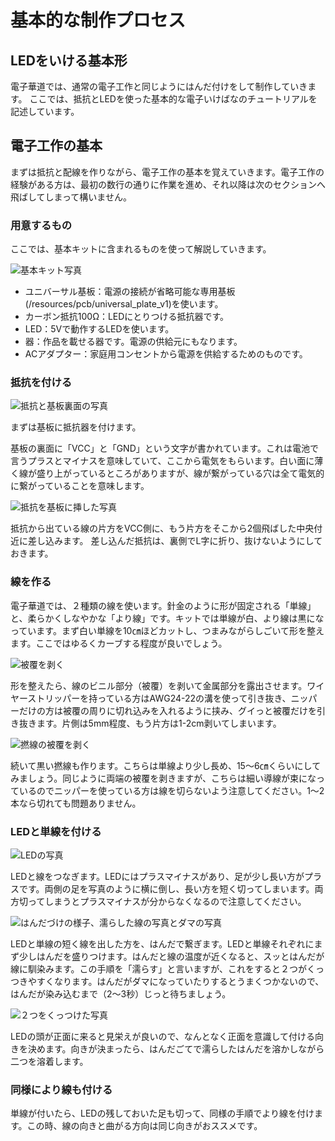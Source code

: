 # 基本的な制作プロセス

## LEDをいける基本形

電子華道では、通常の電子工作と同じようにはんだ付けをして制作していきます。
ここでは、抵抗とLEDを使った基本的な電子いけばなのチュートリアルを記述しています。

## 電子工作の基本

まずは抵抗と配線を作りながら、電子工作の基本を覚えていきます。電子工作の経験がある方は、最初の数行の通りに作業を進め、それ以降は次のセクションへ飛ばしてしまって構いません。

### 用意するもの

ここでは、基本キットに含まれるものを使って解説していきます。

![基本キット写真]()

- ユニバーサル基板：電源の接続が省略可能な専用基板(/resources/pcb/universal_plate_v1)を使います。
- カーボン抵抗100Ω：LEDにとりつける抵抗器です。
- LED：5Vで動作するLEDを使います。
- 器：作品を載せる器です。電源の供給元にもなります。
- ACアダプター：家庭用コンセントから電源を供給するためのものです。

### 抵抗を付ける

![抵抗と基板裏面の写真]()

まずは基板に抵抗器を付けます。

基板の裏面に「VCC」と「GND」という文字が書かれています。これは電池で言うプラスとマイナスを意味していて、ここから電気をもらいます。白い面に薄く線が盛り上がっているところがありますが、線が繋がっている穴は全て電気的に繋がっていることを意味します。

![抵抗を基板に挿した写真]()

抵抗から出ている線の片方をVCC側に、もう片方をそこから2個飛ばした中央付近に差し込みます。
差し込んだ抵抗は、裏側でL字に折り、抜けないようにしておきます。

### 線を作る

電子華道では、２種類の線を使います。針金のように形が固定される「単線」と、柔らかくしなやかな「より線」です。キットでは単線が白、より線は黒になっています。まず白い単線を10㎝ほどカットし、つまみながらしごいて形を整えます。ここではゆるくカーブする程度が良いでしょう。

![被覆を剥く]()

形を整えたら、線のビニル部分（被覆）を剥いて金属部分を露出させます。ワイヤーストリッパーを持っている方はAWG24-22の溝を使って引き抜き、ニッパーだけの方は被覆の周りに切れ込みを入れるように挟み、グイっと被覆だけを引き抜きます。片側は5mm程度、もう片方は1-2cm剥いてしまいます。

![撚線の被覆を剥く]()

続いて黒い撚線も作ります。こちらは単線より少し長め、15～6㎝くらいにしてみましょう。同じように両端の被覆を剥きますが、こちらは細い導線が束になっているのでニッパーを使っている方は線を切らないよう注意してください。1～2本なら切れても問題ありません。

### LEDと単線を付ける

![LEDの写真]()

LEDと線をつなぎます。LEDにはプラスマイナスがあり、足が少し長い方がプラスです。両側の足を写真のように横に倒し、長い方を短く切ってしまいます。両方切ってしまうとプラスマイナスが分からなくなるので注意してください。

![はんだづけの様子、濡らした線の写真とダマの写真]()

LEDと単線の短く線を出した方を、はんだで繋ぎます。LEDと単線それぞれにまず少しはんだを盛りつけます。はんだと線の温度が近くなると、スッとはんだが線に馴染みます。この手順を「濡らす」と言いますが、これをすると２つがくっつきやすくなります。はんだがダマになっていたりするとうまくつかないので、はんだが染み込むまで（2～3秒）じっと待ちましょう。

![２つをくっつけた写真]()

LEDの頭が正面に来ると見栄えが良いので、なんとなく正面を意識して付ける向きを決めます。向きが決まったら、はんだごてで濡らしたはんだを溶かしながら二つを溶着します。

### 同様により線も付ける

単線が付いたら、LEDの残しておいた足も切って、同様の手順でより線を付けます。この時、線の向きと曲がる方向は同じ向きがおススメです。